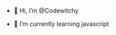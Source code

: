 - 👋 Hi, I’m @Codewitchy

- 🌱 I’m currently learning javascript

<!---
Codewitchy/Codewitchy is a ✨ special ✨ repository because its `README.md` (this file) appears on your GitHub profile.
You can click the Preview link to take a look at your changes.
--->
